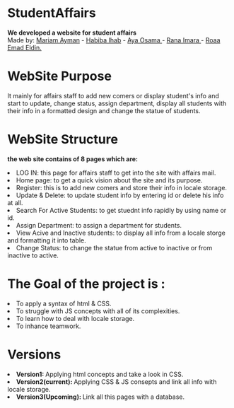 # StudentAffairs
<b>We developed a website for student affairs </b><br>
Made by: <a href = "https://github.com/mariamayman10" target="_blank">Mariam Ayman</a> -
<a href = "https://github.com/habibaihab" target="_blank">Habiba Ihab</a> - 
<a href = "https://github.com/oaya2411" target="_blank">Aya Osama </a> -
<a href = "https://github.com/RanaImara22" target = "_blank">Rana Imara </a>- 
<a href = "https://github.com/RoaaEmadEldin" target = "_blank">Roaa Emad Eldin.</a>

# WebSite Purpose <br>
It mainly for affairs staff to add new comers or display student's info and start to update, change status, assign department, display all students with their info
in a formatted design and change the statue of students. 

# WebSite Structure<br>
<b> the web site contains of 8 pages which are: </b> <br>
<li>LOG IN: this page for affairs staff to get into the site with affairs mail.</li>
<li>Home page: to get a quick vision about the site and its purpose.</li>
<li>Register: this is to add new comers and store their info in locale storage.</li>
<li>Update & Delete: to update student info by entering id or delete his info at all.</li>
<li>Search For Active Students: to get stuednt info rapidly by using name or id.</li>
<li>Assign Department: to assign a department for students.</li>
<li>View Acive and Inactive students: to display all info from a locale storge and formatting it into table.</li>
<li>Change Status: to change the statue from active to inactive or from inactive to active.</li>

# The Goal of the project is :
<li>To apply a syntax of html & CSS.</li>
<li>To struggle with JS concepts with all of its complexities.</li>
<li>To learn how to deal with locale storage.</li>
<li>To inhance teamwork.</li>

# Versions
<li><b> Version1: </b> Applying html concepts and take a look in CSS.</li>
<li><b> Version2(current): </b> Applying CSS & JS consepts and link all info with locale storage.</li>
<li><b> Version3(Upcoming): </b> Link all this pages with a database.</li>

    
